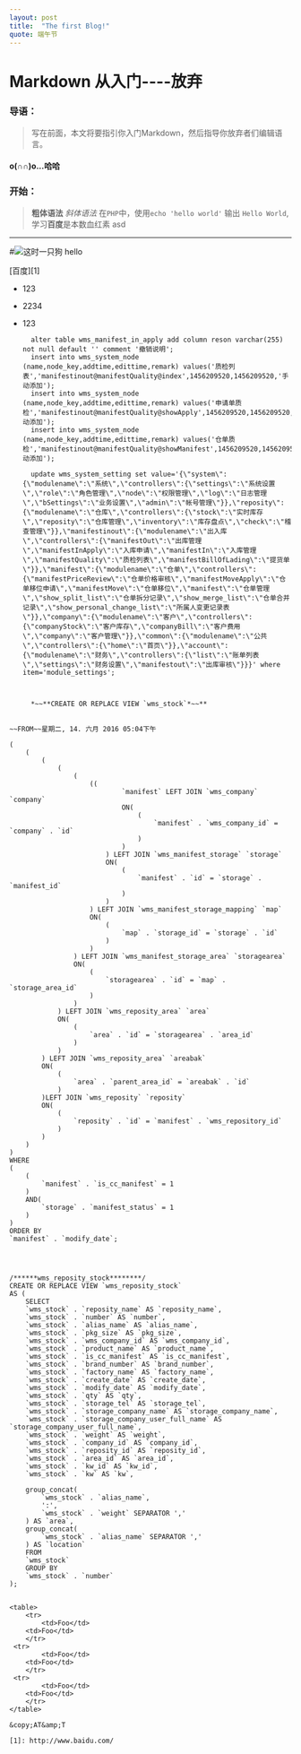 ```yaml
---
layout: post
title:  "The first Blog!"
quote: 端午节
---
```

# Markdown  从入门----放弃
### 导语：
>写在前面，本文将要指引你入门Markdown，然后指导你放弃者们编辑语言。

#### o(∩∩)o...哈哈

### 开始：
>**粗体语法** 
*斜体语法*
在`PHP`中，使用`echo 'hello world'` 输出 `Hello World`,学习**百度**是本数血红素
asd 
***
#![这时一只狗](http://h.hiphotos.baidu.com/image/h%3D200/sign=e8dfbdc69a16fdfac76cc1ee848e8cea/738b4710b912c8fc8cfeb020fb039245d78821c9.jpg)
	hello

[百度][1]

* 123
+ 2234
- 123

		alter table wms_manifest_in_apply add column reson varchar(255) not null default '' comment '撤销说明';
		insert into wms_system_node (name,node_key,addtime,edittime,remark) values('质检列表','manifestinout@manifestQuality@index',1456209520,1456209520,'手动添加');
		insert into wms_system_node (name,node_key,addtime,edittime,remark) values('申请单质检','manifestinout@manifestQuality@showApply',1456209520,1456209520,'手动添加');
		insert into wms_system_node (name,node_key,addtime,edittime,remark) values('仓单质检','manifestinout@manifestQuality@showManifest',1456209520,1456209520,'手动添加');

		update wms_system_setting set value='{\"system\":{\"modulename\":\"系统\",\"controllers\":{\"settings\":\"系统设置\",\"role\":\"角色管理\",\"node\":\"权限管理\",\"log\":\"日志管理\",\"bSettings\":\"业务设置\",\"admin\":\"帐号管理\"}},\"reposity\":{\"modulename\":\"仓库\",\"controllers\":{\"stock\":\"实时库存\",\"reposity\":\"仓库管理\",\"inventory\":\"库存盘点\",\"check\":\"稽查管理\"}},\"manifestinout\":{\"modulename\":\"出入库\",\"controllers\":{\"manifestOut\":\"出库管理\",\"manifestInApply\":\"入库申请\",\"manifestIn\":\"入库管理\",\"manifestQuality\":\"质检列表\",\"manifestBillOfLading\":\"提货单\"}},\"manifest\":{\"modulename\":\"仓单\",\"controllers\":{\"manifestPriceReview\":\"仓单价格审核\",\"manifestMoveApply\":\"仓单移位申请\",\"manifestMove\":\"仓单移位\",\"manifest\":\"仓单管理\",\"show_split_list\":\"仓单拆分记录\",\"show_merge_list\":\"仓单合并记录\",\"show_personal_change_list\":\"所属人变更记录表\"}},\"company\":{\"modulename\":\"客户\",\"controllers\":{\"companyStock\":\"客户库存\",\"companyBill\":\"客户费用\",\"company\":\"客户管理\"}},\"common\":{\"modulename\":\"公共\",\"controllers\":{\"home\":\"首页\"}},\"account\":{\"modulename\":\"财务\",\"controllers\":{\"list\":\"账单列表\",\"settings\":\"财务设置\",\"manifestout\":\"出库审核\"}}}' where item='module_settings';



		*~~**CREATE OR REPLACE VIEW `wms_stock`*~~**
~~~~

~~FROM~~星期二, 14. 六月 2016 05:04下午 

(
	(
		(
			(
				(
					((
							`manifest` LEFT JOIN `wms_company` `company`
							ON(
								(
									`manifest` . `wms_company_id` = `company` . `id`
								)
							)
						) LEFT JOIN `wms_manifest_storage` `storage`
						ON(
							(
								`manifest` . `id` = `storage` . `manifest_id`
							)
						)
					) LEFT JOIN `wms_manifest_storage_mapping` `map`
					ON(
						(
							`map` . `storage_id` = `storage` . `id`
						)
					)
				) LEFT JOIN `wms_manifest_storage_area` `storagearea`
				ON(
					(
						`storagearea` . `id` = `map` . `storage_area_id`
					)
				)
			) LEFT JOIN `wms_reposity_area` `area`
			ON(
				(
					`area` . `id` = `storagearea` . `area_id`
				)
			)
		) LEFT JOIN `wms_reposity_area` `areabak`
		ON(
			(
				`area` . `parent_area_id` = `areabak` . `id`
			)
		)LEFT JOIN `wms_reposity` `reposity`
		ON(
			(
				`reposity` . `id` = `manifest` . `wms_repository_id`
			)
		)
	)
)
WHERE
(
	(
		`manifest` . `is_cc_manifest` = 1
	)
	AND(
		`storage` . `manifest_status` = 1
	)
)
ORDER BY
`manifest` . `modify_date`;




/******wms_reposity_stock********/
CREATE OR REPLACE VIEW `wms_reposity_stock`
AS (
	SELECT
	`wms_stock` . `reposity_name` AS `reposity_name`,
	`wms_stock` . `number` AS `number`,
	`wms_stock` . `alias_name` AS `alias_name`,
	`wms_stock` . `pkg_size` AS `pkg_size`,
	`wms_stock` . `wms_company_id` AS `wms_company_id`,
	`wms_stock` . `product_name` AS `product_name`,
	`wms_stock` . `is_cc_manifest` AS `is_cc_manifest`,
	`wms_stock` . `brand_number` AS `brand_number`,
	`wms_stock` . `factory_name` AS `factory_name`,
	`wms_stock` . `create_date` AS `create_date`,
	`wms_stock` . `modify_date` AS `modify_date`,
	`wms_stock` . `qty` AS `qty`,
	`wms_stock` . `storage_tel` AS `storage_tel`,
	`wms_stock` . `storage_company_name` AS `storage_company_name`,
	`wms_stock` . `storage_company_user_full_name` AS `storage_company_user_full_name`,
	`wms_stock` . `weight` AS `weight`,
	`wms_stock` . `company_id` AS `company_id`,
	`wms_stock` . `reposity_id` AS `reposity_id`,
	`wms_stock` . `area_id` AS `area_id`,
	`wms_stock` . `kw_id` AS `kw_id`,
	`wms_stock` . `kw` AS `kw`,

	group_concat(
		`wms_stock` . `alias_name`,
		':',
		`wms_stock` . `weight` SEPARATOR ','
	) AS `area`,
	group_concat(
		`wms_stock` . `alias_name` SEPARATOR ','
	) AS `location`
	FROM
	`wms_stock`
	GROUP BY
	`wms_stock` . `number`
);


<table>
    <tr>
        <td>Foo</td>
	<td>Foo</td>
    </tr>
 <tr>
        <td>Foo</td>
	<td>Foo</td>
    </tr>
 <tr>
        <td>Foo</td>
	<td>Foo</td>
    </tr>
</table>

&copy;AT&amp;T 

[1]: http://www.baidu.com/


